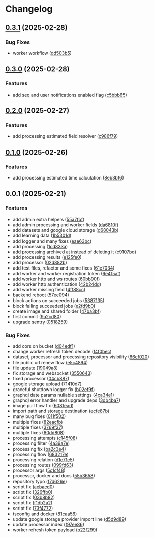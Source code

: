 # Changelog

## [0.3.1](https://github.com/MalwareDataLab/autodroid-api/compare/v0.3.0...v0.3.1) (2025-02-28)


### Bug Fixes

* worker workflow ([dd503b5](https://github.com/MalwareDataLab/autodroid-api/commit/dd503b565ea9abc9bdf52c13d7d1b741c8c55d91))

## [0.3.0](https://github.com/MalwareDataLab/autodroid-api/compare/v0.2.0...v0.3.0) (2025-02-28)


### Features

* add seq and user notifications enabled flag ([c5bbb65](https://github.com/MalwareDataLab/autodroid-api/commit/c5bbb654d3df2026b595b7f83f7277f3cad3e1b8))

## [0.2.0](https://github.com/MalwareDataLab/autodroid-api/compare/v0.1.0...v0.2.0) (2025-02-27)


### Features

* add processing estimated field resolver ([c986f79](https://github.com/MalwareDataLab/autodroid-api/commit/c986f79bda7d480c9f9e01a2bc9de58481ef6805))

## [0.1.0](https://github.com/MalwareDataLab/autodroid-api/compare/v0.0.1...v0.1.0) (2025-02-26)


### Features

* add processing estimated time calculation ([8eb3bf6](https://github.com/MalwareDataLab/autodroid-api/commit/8eb3bf6a1e2740360a04c53354e6acba1c3cda95))

## 0.0.1 (2025-02-21)


### Features

* add admin extra helpers ([55a7fbf](https://github.com/MalwareDataLab/autodroid-api/commit/55a7fbf3b6ac07f69f056f752dafcc5db878ce99))
* add admin processing and worker fields ([da6810f](https://github.com/MalwareDataLab/autodroid-api/commit/da6810f56919d82448934db8abc8e3419f5ce434))
* add datasets and google cloud storage ([d68043b](https://github.com/MalwareDataLab/autodroid-api/commit/d68043bffd4255b6512b6344246e222f6849be2f))
* add learning data ([1b5301d](https://github.com/MalwareDataLab/autodroid-api/commit/1b5301d4df8a6e3f9b00f4ffe0af8d154837048b))
* add logger and many fixes ([eae63bc](https://github.com/MalwareDataLab/autodroid-api/commit/eae63bc99a644dd1435fea4701ef7a0ddbb0cb99))
* add processing ([1cd833a](https://github.com/MalwareDataLab/autodroid-api/commit/1cd833a3b168c9e2d885b7da17c08858d49aa402))
* add processing archived at instead of deleting it ([c9107bd](https://github.com/MalwareDataLab/autodroid-api/commit/c9107bdd32297e0bce4e352458cd26940c9076ff))
* add processing results ([e125fe0](https://github.com/MalwareDataLab/autodroid-api/commit/e125fe0ac0cd909f096c5db3f3bba31bca9fc351))
* add processor ([02d882b](https://github.com/MalwareDataLab/autodroid-api/commit/02d882b7da4f29f5f73d00e8dd22d1359e4c406a))
* add test files, refactor and some fixes ([61e7034](https://github.com/MalwareDataLab/autodroid-api/commit/61e70347d2929d1b483b6252935379f6741cfdbf))
* add worker and worker registration token ([6e415af](https://github.com/MalwareDataLab/autodroid-api/commit/6e415afb97631a113c5c5c475a31f94c4ff95aaf))
* add worker http and ws routes ([60bb90f](https://github.com/MalwareDataLab/autodroid-api/commit/60bb90fdadc138ff723cd4c313fd791959d387d8))
* add worker http authentication ([42b24dd](https://github.com/MalwareDataLab/autodroid-api/commit/42b24ddd14569e0b29cc739c62ebee0dd23fc1bb))
* add worker missing field ([4ff88cc](https://github.com/MalwareDataLab/autodroid-api/commit/4ff88cc21cc0034a55ca8a774c0b72b5247bce9f))
* backend reboot ([57ee094](https://github.com/MalwareDataLab/autodroid-api/commit/57ee094c13bf4765c05e1b8fa3f23f5f3fbdde52))
* block actions on succeeded jobs ([5387135](https://github.com/MalwareDataLab/autodroid-api/commit/538713570bd2f29bea9b274cad9d150b400cdeb3))
* block failing succeeded jobs ([e2fd9b0](https://github.com/MalwareDataLab/autodroid-api/commit/e2fd9b0b524cc2136a273399c10cc8c48413b051))
* create image and shared folder ([47ba3bf](https://github.com/MalwareDataLab/autodroid-api/commit/47ba3bf78bcafa45856db522e4d7925dc8ff64c5))
* first commit ([9a2cd80](https://github.com/MalwareDataLab/autodroid-api/commit/9a2cd80f81943a85807d0c9fb57aea94110406d0))
* upgrade sentry ([0518259](https://github.com/MalwareDataLab/autodroid-api/commit/0518259e4c39961ec3053cdc8d2592b40cfeea91))


### Bug Fixes

* add cors on bucket ([d04edf1](https://github.com/MalwareDataLab/autodroid-api/commit/d04edf1442a64702cfecaddaaa8ed04c8ee5a8df))
* change worker refresh token decode ([f4f0bec](https://github.com/MalwareDataLab/autodroid-api/commit/f4f0bec3a1cab9efd02c958c1b37f0b2e1e9473d))
* dataset, processor and processing repository visibility ([66ef020](https://github.com/MalwareDataLab/autodroid-api/commit/66ef0200bc60caf13061a93a03512e1da02a2340))
* file public url renew flow ([e5c4894](https://github.com/MalwareDataLab/autodroid-api/commit/e5c4894fb92e168c896fd315868ec0071515ca43))
* file update ([19049a8](https://github.com/MalwareDataLab/autodroid-api/commit/19049a8ecb85e65467a7851623daca7acd9c8249))
* fix storage and websocket ([3550643](https://github.com/MalwareDataLab/autodroid-api/commit/3550643ebf8bd82cd797a5d04e0ff343c6b1c0f2))
* fixed processor ([04cb887](https://github.com/MalwareDataLab/autodroid-api/commit/04cb8876b28afe5ad2d3c6e90a564e906db99b30))
* google storage upload ([71410d7](https://github.com/MalwareDataLab/autodroid-api/commit/71410d703a966d9e86a5c12c3f8d681cbfdd3dc0))
* graceful shutdown logger fix ([b02ef9f](https://github.com/MalwareDataLab/autodroid-api/commit/b02ef9f8faa70246a54c05af8ebaa91f160447b2))
* graphql date params nullable settings ([4ca34e1](https://github.com/MalwareDataLab/autodroid-api/commit/4ca34e1d7b5d161b85d1bac321340b7a5ffcad10))
* graphql error handler and upgrade deps ([3db4ba7](https://github.com/MalwareDataLab/autodroid-api/commit/3db4ba7263320cd8978f74992be306d8b79206a2))
* image pull flow fix ([6081ead](https://github.com/MalwareDataLab/autodroid-api/commit/6081ead4309fdd8c9f12bdf0750af578c6dffbc0))
* import path and storage destination ([ecfe87b](https://github.com/MalwareDataLab/autodroid-api/commit/ecfe87bd626b4432b23ea95fe911eb1cc8bde109))
* many bug fixes ([011f502](https://github.com/MalwareDataLab/autodroid-api/commit/011f50277d87f70ae57bc13a68f2b34eb9114d30))
* multiple fixes ([82eacfb](https://github.com/MalwareDataLab/autodroid-api/commit/82eacfb7061153921234f84578db0d07432afe8f))
* multiple fixes ([3769f37](https://github.com/MalwareDataLab/autodroid-api/commit/3769f3744f1dae25ef940f065cf1db294c41917f))
* multiple fixes ([60dd808](https://github.com/MalwareDataLab/autodroid-api/commit/60dd8087487b9bc9acafaa82ad905f2dedda1e5f))
* processing attempts ([c145f08](https://github.com/MalwareDataLab/autodroid-api/commit/c145f0865549608d94a1c22f73ab318da244e063))
* processing filter ([4a39a7e](https://github.com/MalwareDataLab/autodroid-api/commit/4a39a7ebfde2ac50a89817c24103eae6d0dd45f6))
* processing fix ([ba2c3e4](https://github.com/MalwareDataLab/autodroid-api/commit/ba2c3e4a07a2c9e8956635edfb67a0fb5c7825f4))
* processing flow ([683217e](https://github.com/MalwareDataLab/autodroid-api/commit/683217ea1366a73f2de971960ca9e2bc8f13aa25))
* processing relation ([d1c71e5](https://github.com/MalwareDataLab/autodroid-api/commit/d1c71e540391eec3c6ede349944a36fe8d1ac014))
* processing routes ([099fd63](https://github.com/MalwareDataLab/autodroid-api/commit/099fd630c763922e90731194916cb5d1b1330069))
* processor args ([5c1cf48](https://github.com/MalwareDataLab/autodroid-api/commit/5c1cf4802c97896ecc614bacc6b71fe4fd633d23))
* processor, docker and docs ([55b3658](https://github.com/MalwareDataLab/autodroid-api/commit/55b3658922ee1adf41e027bca8708993b7969925))
* repository typo ([f7d626e](https://github.com/MalwareDataLab/autodroid-api/commit/f7d626e8ac86dfff896c8ff817955cfe8c8bd96f))
* script fix ([aebaed0](https://github.com/MalwareDataLab/autodroid-api/commit/aebaed018755a0f644bb12f20a641670aa2f8c68))
* script fix ([326ffb0](https://github.com/MalwareDataLab/autodroid-api/commit/326ffb0abece9fe7b195341dc8143b7557f0e649))
* script fix ([03b8b82](https://github.com/MalwareDataLab/autodroid-api/commit/03b8b82b379932af78e3b7ae790c71d023992d6f))
* script fix ([f1db2a2](https://github.com/MalwareDataLab/autodroid-api/commit/f1db2a2c2d1a6b4264b1e4ff0d09107bc85ba990))
* script fix ([73f4772](https://github.com/MalwareDataLab/autodroid-api/commit/73f47721b31d59d31f4a781509bc54547a5db272))
* tsconfig and docker ([81caa56](https://github.com/MalwareDataLab/autodroid-api/commit/81caa56eed9a9d3c9582750b3cfd8dd641510005))
* update google storage provider import line ([d5d9d89](https://github.com/MalwareDataLab/autodroid-api/commit/d5d9d894fa94b9739a40668e7ef627995a70ffe9))
* update processor index ([f97ee86](https://github.com/MalwareDataLab/autodroid-api/commit/f97ee86ef2386a9af82cef7354ababad9d43dffa))
* worker refresh token payload ([b22f299](https://github.com/MalwareDataLab/autodroid-api/commit/b22f2993303387f92f6efc88b391b0b8b0ab38a5))
